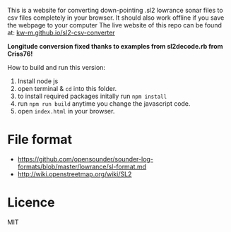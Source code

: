 This is a website for converting down-pointing .sl2 lowrance sonar files to csv files completely in your browser. It should also work offline if you save the webpage to your computer
The live website of this repo can be found at: [kw-m.github.io/sl2-csv-converter](http://kw-m.github.io/sl2-csv-converter)

**Longitude conversion fixed thanks to examples from sl2decode.rb from Criss76!**

How to build and run this version:

1. Install node js
2. open terminal & `cd` into this folder.
3. to install required packages initally run `npm install`
4. run `npm run build` anytime you change the javascript code.
5. open `index.html` in your browser.


# File format

- https://github.com/opensounder/sounder-log-formats/blob/master/lowrance/sl-format.md
- http://wiki.openstreetmap.org/wiki/SL2

# Licence
MIT
